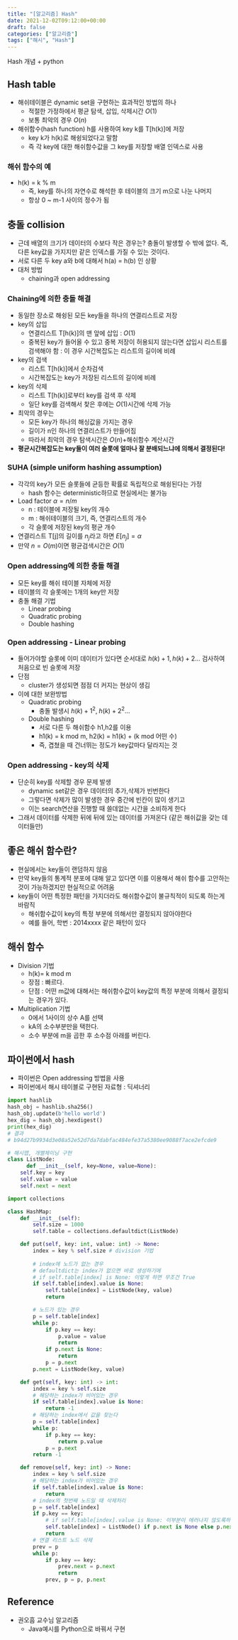 ```yaml
---
title: "[알고리즘] Hash"
date: 2021-12-02T09:12:00+00:00
draft: false
categories: ["알고리즘"]
tags: ["해시", "Hash"]
---
```


Hash 개념 + python

<!--more-->

## Hash table
- 해쉬테이블은 dynamic set을 구현하는 효과적인 방법의 하나
  - 적절한 가정하에서 평균 탐색, 삽입, 삭제시간 $O(1)$
  - 보통 최악의 경우 $O(n)$
- 해쉬함수(hash function) h를 사용하여 key k를 T[h(k)]에 저장
  - key k가 h(k)로 해슁되었다고 말함
  - 즉 각 key에 대한 해쉬함수값을 그 key를 저장할 배열 인덱스로 사용

### 해쉬 함수의 예
- h(k) = k % m
  - 즉, key를 하나의 자연수로 해석한 후 테이블의 크기 m으로 나눈 나머지
  - 항상 0 ~ m-1 사이의 정수가 됨

## 충돌 collision
- 근데 배열의 크기가 데이터의 수보다 작은 경우는? 충돌이 발생할 수 밖에 없다. 즉, 다른 key값을 가지지만 같은 인덱스를 가질 수 있는 것이다.
- 서로 다른 두 key a와 b에 대해서 h(a) = h(b) 인 상황
- 대처 방법
  - chaining과 open addressing

### Chaining에 의한 충돌 해결
- 동일한 장소로 해슁된 모든 key들을 하나의 연결리스트로 저장
- key의 삽입
  - 연결리스트 T[h(k)]의 맨 앞에 삽입 : $O(1)$
  - 중복된 key가 들어올 수 있고 중복 저장이 허용되지 않는다면 삽입시 리스트를 검색해야 함 : 이 경우 시간복잡도는 리스트의 길이에 비례
- key의 검색
  - 리스트 T[h(k)]에서 순차검색
  - 시간복잡도는 key가 저장된 리스트의 길이에 비례
- key의 삭제
  - 리스트 T[h(k)]로부터 key를 검색 후 삭제
  - 일단 key를 검색해서 찾은 후에는 $O(1)$시간에 삭제 가능
- 최악의 경우는
  - 모든 key가 하나의 해싱값을 가지는 경우
  - 길이가 n인 하나의 연결리스트가 만들어짐
  - 따라서 최악의 경우 탐색시간은 $O(n)$+해쉬함수 계산시간
- **평균시간복잡도는 key들이 여러 슬롯에 얼마나 잘 분배되느냐에 의해서 결정된다!**

### SUHA (simple uniform hashing assumption)
- 각각의 key가 모든 슬롯들에 균등한 확률로 독립적으로 해슁된다는 가정
  - hash 함수는 deterministic하므로 현실에서는 불가능
- Load factor $\alpha = n/m$
  - n : 테이블에 저장될 key의 개수
  - m : 해쉬테이블의 크기, 즉, 연결리스트의 개수
  - 각 슬롯에 저장된 key의 평균 개수
- 연결리스트 T[j]의 길이를 $n_j$라고 하면 $E[n_j]=\alpha$
- 만약 $n=O(m)$이면 평균검색시간은 $O(1)$

### Open addressing에 의한 충돌 해결
- 모든 key를 해쉬 테이블 자체에 저장
- 테이블의 각 슬롯에는 1개의 key만 저장
- 충돌 해결 기법
  - Linear probing
  - Quadratic probing
  - Double hashing

### Open addressing - Linear probing
- 들어가야할 슬롯에 이미 데이터가 있다면 순서대로 $h(k)+1, h(k)+2 ...$ 검사하여 처음으로 빈 슬롯에 저장
- 단점
  - cluster가 생성되면 점점 더 커지는 현상이 생김
- 이에 대한 보완방법
  - Quadratic probing
    - 충돌 발생시 $h(k)+1^2,\;h(k)+2^2...$
  - Double hashing
    - 서로 다른 두 해쉬함수 h1,h2를 이용
    - h1(k) = k mod m, h2(k) = h1(k) + (k mod 어떤 수)
    - 즉, 겹쳤을 때 건너뛰는 정도가 key값마다 달라지는 것

### Open addressing - key의 삭제
- 단순히 key를 삭제할 경우 문제 발생
  - dynamic set같은 경우 데이터의 추가,삭제가 빈번한다
  - 그렇다면 삭제가 많이 발생한 경우 중간에 빈칸이 많이 생기고
  - 이는 search연산을 진행할 때 쓸데없는 시간을 소비하게 한다
- 그래서 데이터를 삭제한 뒤에 뒤에 있는 데이터를 가져온다 (같은 해쉬값을 갖는 데이터들만)

## 좋은 해쉬 함수란?
- 현실에서는 key들이 랜덤하지 않음
- 만약 key들의 통계적 분포에 대해 알고 있다면 이를 이용해서 해쉬 함수를 고안하는 것이 가능하겠지만 현실적으로 어려움
- key들이 어떤 특정한 패턴을 가지더라도 해쉬함수값이 불규칙적이 되도록 하는게 바람직
  - 해쉬함수값이 key의 특정 부분에 의해서만 결정되지 않아야한다
  - 예를 들어, 학번 : 2014xxxx 같은 패턴이 있다

## 해쉬 함수
- Division 기법
  - h(k)= k mod m
  - 장점 : 빠르다.
  - 단점 : 어떤 m값에 대해서는 해쉬함수값이 key값의 특정 부분에 의해서 결정되는 경우가 있다.
- Multiplication 기법
  - 0에서 1사이의 상수 A를 선택
  - kA의 소수부분만을 택한다.
  - 소수 부분에 m을 곱한 후 소수점 아래를 버린다.

## 파이썬에서 hash
- 파이썬은 Open addressing 방법을 사용
- 파이썬에서 해시 테이블로 구현된 자료형 : 딕셔너리

```python
import hashlib
hash_obj = hashlib.sha256()
hash_obj.update(b'hello world')
hex_dig = hash_obj.hexdigest()
print(hex_dig) 
# 결과
# b94d27b9934d3e08a52e52d7da7dabfac484efe37a5380ee9088f7ace2efcde9
```

```python
# 해시맵, 개별체이닝 구현
class ListNode:
      def __init__(self, key=None, value=None):
    self.key = key
    self.value = value
    self.next = next

import collections

class HashMap:
    def __init__(self):
        self.size = 1000
        self.table = collections.defaultdict(ListNode)

    def put(self, key: int, value: int) -> None:
        index = key % self.size # division 기법
        
        # index에 노드가 없는 경우
        # defaultdict는 index가 없으면 바로 생성하기에
        # if self.table[index] is None: 이렇게 하면 무조건 True
        if self.table[index].value is None:
            self.table[index] = ListNode(key, value)
            return

        # 노드가 있는 경우
        p = self.table[index]
        while p:
            if p.key == key:
                p.value = value
                return
            if p.next is None:
                return
            p = p.next
        p.next = ListNode(key, value)

    def get(self, key: int) -> int:
        index = key % self.size
        # 해당하는 index가 비어있는 경우
        if self.table[index].value is None:
            return -1
        # 해당하는 index에서 값을 찾는다
        p = self.table[index]
        while p: 
            if p.key == key:
                return p.value
            p = p.next
        return -1

    def remove(self, key: int) -> None:
        index = key % self.size
        # 해당하는 index가 비어있는 경우
        if self.table[index].value is None:
            return
        # index의 첫번째 노드일 때 삭제처리
        p = self.table[index]
        if p.key == key:
            # if self.table[index].value is None: 이부분이 에러나지 않도록하기 위해
            self.table[index] = ListNode() if p.next is None else p.next
            return
        # 연결 리스트 노드 삭제
        prev = p
        while p:
            if p.key == key:
                prev.next = p.next
                return
            prev, p = p, p.next
```

## Reference
- 권오흠 교수님 알고리즘
  - Java예시를 Python으로 바꿔서 구현